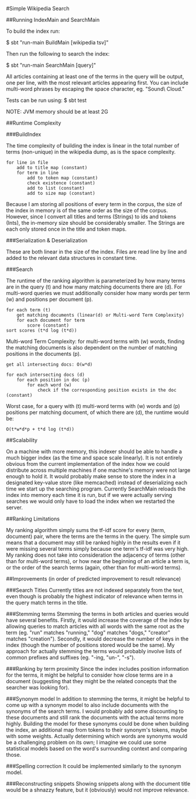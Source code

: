 #Simple Wikipedia Search

##Running IndexMain and SearchMain

To build the index run:

$ sbt "run-main BuildMain [wikipedia tsv]"

Then run the following to search the index:

$ sbt "run-main SearchMain [query]"

All articles containing at least one of the terms in the query will be output, one per line, with the most relevant articles appearing first. You can include multi-word phrases by escaping the space character, eg. "Sound\ Cloud."

Tests can be run using: $ sbt test

NOTE: JVM memory should be at least 2G


##Runtime Complexity

###BuildIndex

The time complexity of building the index is linear in the total number of terms (non-unique) in the wikipedia dump, as is the space complexity.

~~~
for line in file
    add to title map (constant)
    for term in line
        add to token map (constant)
        check existence (constant)
        add to list (constant)
        add to size map (constant)
~~~

Because I am storing all positions of every term in the corpus, the size of the index in memory is of the same order as the size of the corpus. However, since I convert all titles and terms (Strings) to ids and tokens (Ints), the in-memory size should be considerably smaller. The Strings are each only stored once in the title and token maps.

###Serialization & Deserialization

These are both linear in the size of the index. Files are read line by line and added to the relevant data structures in constant time.

###Search

The runtime of the ranking algorithm is parameterized by how many terms are in the query (t) and how many matching documents there are (d). For multi-word queries we must additionally consider how many words per term (w) and positions per document (p).

~~~
for each term (t)
    get matching documents (linear(d) or Multi-word Term Complexity)
    for each document for term
        score (constant)
sort scores (t*d log (t*d))
~~~

Multi-word Term Complexity: for multi-word terms with (w) words, finding the matching documents is also dependent on the number of matching positions in the documents (p).

~~~
get all intersecting docs: O(w*d)

for each intersecting docs (d)
    for each position in doc (p)
        for each word (w)
            check if the corresponding position exists in the doc (constant)
~~~

Worst case, for a query with (t) multi-word terms with (w) words and (p) positions per matching document, of which there are (d), the runtime would be:

~~~
O(t*w*d*p + t*d log (t*d))
~~~

##Scalability

On a machine with more memory, this indexer should be able to handle a much bigger index (as the time and space scale linearly). It is not entirely obvious from the current implementation of the index how we could distribute across multiple machines if one machine's memory were not large enough to hold it. It would probably make sense to store the index in a designated key-value store (like memcached) instead of deserializing each time we start up the searching program. Currently SearchMain reloads the index into memory each time it is run, but if we were actually serving searches we would only have to load the index when we restarted the server.

##Ranking Limitations

My ranking algorithm simply sums the tf-idf score for every (term, document) pair, where the terms are the terms in the query. The simple sum means that a document may still be ranked highly in the results even if it were missing several terms simply because one term's tf-idf was very high. My ranking does not take into consideration the adjacency of terms (other than for multi-word terms), or how near the beginning of an article a term is, or the order of the search terms (again, other than for multi-word terms).


##Improvements (in order of predicted improvement to result relevance)

###Search Titles
Currently titles are not indexed separately from the text, even though is probably the highest indicator of relevance when terms in the query match terms in the title.

###Stemming terms
Stemming the terms in both articles and queries would have several benefits. Firstly, it would increase the coverage of the index by allowing queries to match articles with all words with the same root as the term (eg. "run" matches "running," "dog" matches "dogs," "creator" matches "creation"). Secondly, it would decrease the number of keys in the index (though the number of positions stored would be the same). My approach for actually stemming the terms would probably involve lists of common prefixes and suffixes (eg. "-ing, "un-", "-s").

###Ranking by term proximity
Since the index includes position information for the terms, it might be helpful to consider how close terms are in a document (suggesting that they might be the related concepts that the searcher was looking for).

###Synonym model
In addition to stemming the terms, it might be helpful to come up with a synonym model to also include documents with the synonyms of the search terms. I would probably add some discounting to these documents and still rank the documents with the actual terms more highly. Building the model for these synonyms could be done when building the index, an additional map from tokens to their synonym's tokens, maybe with some weights. Actually determining which words are synonyms would be a challenging problem on its own; I imagine we could use some statistical models based on the word's surrounding context and comparing those.

###Spelling correction
It could be implemented similarly to the synonym model.

###Reconstructing snippets
Showing snippets along with the document title would be a shnazzy feature, but it (obviously) would not improve relevance.
